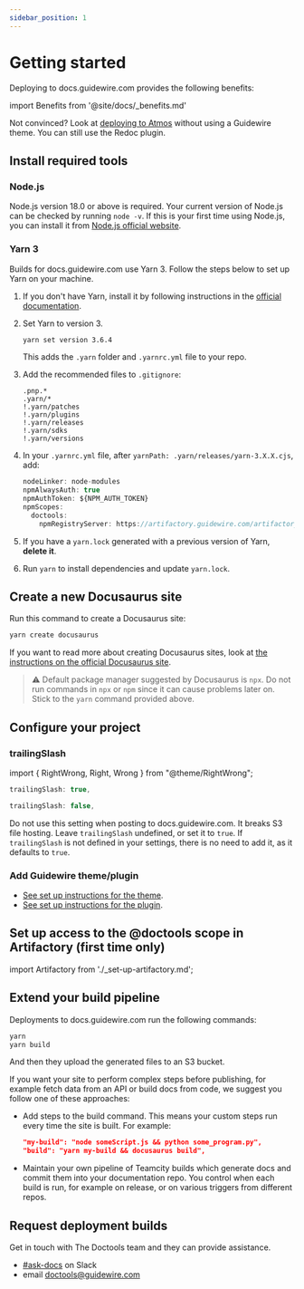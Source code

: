 ```yaml
---
sidebar_position: 1
---
```


# Getting started

Deploying to docs.guidewire.com provides the following benefits:

import Benefits from '@site/docs/\_benefits.md'

<Benefits/>

Not convinced? Look at [deploying to Atmos](./deploy-to-atmos.md) without using
a Guidewire theme. You can still use the Redoc plugin.

## Install required tools

### Node.js

Node.js version 18.0 or above is required. Your current version of Node.js can
be checked by running `node -v`. If this is your first time using Node.js, you
can install it from [Node.js official website](https://nodejs.org/en/download/).

### Yarn 3

Builds for docs.guidewire.com use Yarn 3. Follow the steps below to set up Yarn
on your machine.

1. If you don't have Yarn, install it by following instructions in the
   [official documentation](https://classic.yarnpkg.com/lang/en/docs/install).
2. Set Yarn to version 3.

   ```bash
   yarn set version 3.6.4
   ```

   This adds the `.yarn` folder and `.yarnrc.yml` file to your repo.

3. Add the recommended files to `.gitignore`:

   ```git title=".gitignore"
   .pnp.*
   .yarn/*
   !.yarn/patches
   !.yarn/plugins
   !.yarn/releases
   !.yarn/sdks
   !.yarn/versions
   ```

4. In your `.yarnrc.yml` file, after `yarnPath: .yarn/releases/yarn-3.X.X.cjs`,
   add:

   ```js yaml title=".yarnrc.yml"
   nodeLinker: node-modules
   npmAlwaysAuth: true
   npmAuthToken: ${NPM_AUTH_TOKEN}
   npmScopes:
     doctools:
       npmRegistryServer: https://artifactory.guidewire.com/artifactory/api/npm/doctools-npm-dev/
   ```

5. If you have a `yarn.lock` generated with a previous version of Yarn, **delete
   it**.
6. Run `yarn` to install dependencies and update `yarn.lock`.

## Create a new Docusaurus site

Run this command to create a Docusaurus site:

```bash
yarn create docusaurus
```

If you want to read more about creating Docusaurus sites, look at
[the instructions on the official Docusaurus site](https://docusaurus.io/docs/installation).

> :warning: Default package manager suggested by Docusaurus is `npx`. Do not run
> commands in `npx` or `npm` since it can cause problems later on. Stick to the
> `yarn` command provided above.

## Configure your project

### trailingSlash

import { RightWrong, Right, Wrong } from "@theme/RightWrong";

<RightWrong>
<Right>

```js title="docusaurus.config.js"
trailingSlash: true,
```

</Right>
<Wrong>

```js title="docusaurus.config.js"
trailingSlash: false,
```

</Wrong>
</RightWrong>

Do not use this setting when posting to docs.guidewire.com. It breaks S3 file
hosting. Leave `trailingSlash` undefined, or set it to `true`. If
`trailingSlash` is not defined in your settings, there is no need to add it, as
it defaults to `true`.

### Add Guidewire theme/plugin

- [See set up instructions for the theme](./Themes/Classic/set-up-theme.mdx).
- [See set up instructions for the plugin](./Plugins/Redoc/set-up-plugin.mdx).

## Set up access to the @doctools scope in Artifactory (first time only)

import Artifactory from './\_set-up-artifactory.md';

<Artifactory/>

## Extend your build pipeline

Deployments to docs.guidewire.com run the following commands:

```sh
yarn
yarn build
```

And then they upload the generated files to an S3 bucket.

If you want your site to perform complex steps before publishing, for example
fetch data from an API or build docs from code, we suggest you follow one of
these approaches:

- Add steps to the build command. This means your custom steps run every time
  the site is built. For example:
  ```json title="package.json"
  "my-build": "node someScript.js && python some_program.py",
  "build": "yarn my-build && docusaurus build",
  ```
- Maintain your own pipeline of Teamcity builds which generate docs and commit
  them into your documentation repo. You control when each build is run, for
  example on release, or on various triggers from different repos.

## Request deployment builds

Get in touch with The Doctools team and they can provide assistance.

- [#ask-docs](https://guidewire.slack.com/archives/C2LUW57BL) on Slack
- email [doctools@guidewire.com](mailto:doctools@guidewire.com)
